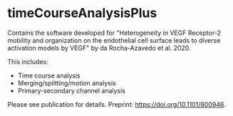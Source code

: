 # timeCourseAnalysisPlus
Contains the software developed for "Heterogeneity in VEGF Receptor-2 mobility and organization on the endothelial cell surface leads to diverse activation models by VEGF" by da Rocha-Azavedo et al. 2020. 

This includes:
* Time course analysis
* Merging/splitting/motion analysis
* Primary-secondary channel analysis

Please see publication for details. Preprint: https://doi.org/10.1101/800946.
